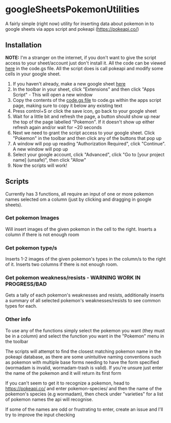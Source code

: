 # googleSheetsPokemonUtilities

A fairly simple (right now) utility for inserting data about pokemon in to google sheets via apps script and pokeapi (https://pokeapi.co/)

## Installation

**NOTE:** I'm a stranger on the internet, if you don't want to give the script access to your sheet/account just don't install it. All the code can be viewed  [here](https://github.com/Aeiiry/googleSheetsPokemonUtilities/blob/main/code.gs) in the code.gs file. All the script does is call pokeapi and modify some cells in your google sheet.

1. If you haven't already, make a new google sheet [here](https://sheets.google.com/)
2. In the toolbar in your sheet, click "Extensions" and then click "Apps Script" - This will open a new window
3. Copy the contents of the [code.gs file](https://github.com/Aeiiry/googleSheetsPokemonUtilities/blob/main/code.gs) to code.gs within the apps script page, making sure to copy it below any existing text
4. Press control+S or click the save icon, go back to your google sheet
5. Wait for a little bit and refresh the page, a button should show up near the top of the page labelled "Pokemon". If it doesn't show up either refresh again and/or wait for ~20 seconds
6. Next we need to grant the script access to your google sheet. Click "Pokemon" in the toolbar and then click any of the buttons that pop up
7. A window will pop up reading "Authorization Required", click "Continue". A new window will pop up
8. Select your google account, click "Advanced", click "Go to [your project name] (unsafe)", then click "Allow"
9. Now the scripts will work!

## Scripts

Currently has 3 functions, all require an input of one or more pokemon names selected om a column (just by clicking and dragging in google sheets).

### Get pokemon Images
Will insert images of the given pokemon in the cell to the right. Inserts a column if there is not enough room

### Get pokemon type/s
Inserts 1-2 images of the given pokemon's types in the column/s to the right of it. Inserts two columns if there is not enough room.

### Get pokemon weakness/resists - WARNING WORK IN PROGRESS/BAD
Gets a tally of each pokemon's weaknesses and resists, additionally inserts a summary of all selected pokemon's weaknesses/resists to see common types for each.

### Other info

To use any of the functions simply select the pokemon you want (they must be in a column) and select the function you want in the "Pokemon" menu in the toolbar

The scripts will attempt to find the closest matching pokemon name in the pokeapi database, as there are some unintuitive naming conventions such as pokemon with multiple base forms needing to have the form specified (wormadam is invalid, wormadam-trash is valid). If you're unsure just enter the name of the pokemon and it will return its first form

If you can't seem to get it to recognize a pokemon, head to https://pokeapi.co/ and enter pokemon-species/ and then the name of the pokemon's species (e.g wormadam), then check under "varieties" for a list of pokemon names the api will recognise. 

If some of the names are odd or frustrating to enter, create an issue and I'll try to improve the input checking

